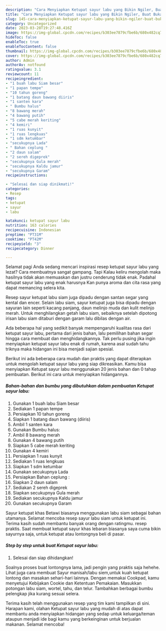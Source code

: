 ```yaml
---
description: "Cara Menyiapkan Ketupat sayur labu yang Bikin Ngiler, Buat Buka Puasa}"
title: "Cara Menyiapkan Ketupat sayur labu yang Bikin Ngiler, Buat Buka Puasa}"
slug: 145-cara-menyiapkan-ketupat-sayur-labu-yang-bikin-ngiler-buat-buka-puasa
category: Uncategorized
date: 2023-03-28T19:27:48.416Z
image: https://img-global.cpcdn.com/recipes/b303ee7879cfbe6b/680x482cq70/ketupat-sayur-labu-foto-resep-utama.jpg
hideToc: false
enableToc: true
enableTocContent: false
thumbnail: https://img-global.cpcdn.com/recipes/b303ee7879cfbe6b/680x482cq70/ketupat-sayur-labu-foto-resep-utama.jpg
cover: https://img-global.cpcdn.com/recipes/b303ee7879cfbe6b/680x482cq70/ketupat-sayur-labu-foto-resep-utama.jpg
author: Admin
authorAv: notfound
ratingvalue: 3.1
reviewcount: 11
recipeingredient:
- "1 buah labu Siam besar"
- "1 papan tempe"
- "10 tahun goreng"
- "1 batang daun bawang diiris"
- "1 santen kara"
- " Bumbu halus"
- "8 bawang merah"
- "4 bawang putih"
- "5 cabe merah keriting"
- "4 kemiri"
- "1 ruas kunyit"
- "1 ruas lengkuas"
- "1 sdm ketumbar"
- "secukupnya Lada"
- " Bahan ceplung "
- "2 daun salam"
- "2 sereh digeprek"
- "secukupnya Gula merah"
- "secukupnya Kaldu jamur"
- "secukupnya Garam"
recipeinstructions:

- "Selesai dan siap dinikmati!"
categories:
- Resep
tags:
- ketupat
- sayur
- labu

katakunci: ketupat sayur labu 
nutrition: 163 calories
recipecuisine: Indonesian
preptime: "PT31M"
cooktime: "PT42M"
recipeyield: "3"
recipecategory: Dinner

---
```



Selamat pagi Anda sedang mencari inspirasi resep ketupat sayur labu yang lezat? Cara membuatnya sangat gampang. Tapi Kalau keliru mengolah maka hasilnya tidak akan memuaskan dan justru cenderung tidak enak. Padahal ketupat sayur labu yang enak harusnya Kan punya aroma dan cita rasa yang dapat memancing selera kita.


Resep sayur ketupat labu siam juga dipadu dengan santan segar yang kental dan encer. Selain labu siam, sayur ketupat juga bisa dipadu dengan sayuran lain seperti kacang panjang, daun melinjo muda dan kulit melinjo merah. Untuk menghilangkan getah labu siam, sebaiknya setelah dipotong irisan labu siam ditaburi dengan garam lalu dibilas dengan air.

Ada beberapa hal yang sedikit banyak mempengaruhi kualitas rasa dari ketupat sayur labu, pertama dari jenis bahan, lalu pemilihan bahan segar hingga cara membuat dan menghidangkannya. Tak perlu pusing jika ingin menyiapkan ketupat sayur labu enak di rumah, karena asal sudah tahu triknya maka hidangan ini bisa menjadi sajian spesial.


Berikut ini ada beberapa cara mudah dan praktis yang dapat diterapkan untuk mengolah ketupat sayur labu yang siap dikreasikan. Kamu bisa menyiapkan Ketupat sayur labu menggunakan 20 jenis bahan dan 0 tahap pembuatan. Berikut ini cara untuk menyiapkan hidangannya.

<!--inarticleads1-->

##### Bahan-bahan dan bumbu yang dibutuhkan dalam pembuatan Ketupat sayur labu:

1. Gunakan 1 buah labu Siam besar
1. Sediakan 1 papan tempe
1. Persiapkan 10 tahun goreng
1. Siapkan 1 batang daun bawang (diiris)
1. Ambil 1 santen kara
1. Gunakan  Bumbu halus:
1. Ambil 8 bawang merah
1. Gunakan 4 bawang putih
1. Siapkan 5 cabe merah keriting
1. Gunakan 4 kemiri
1. Persiapkan 1 ruas kunyit
1. Sediakan 1 ruas lengkuas
1. Siapkan 1 sdm ketumbar
1. Gunakan secukupnya Lada
1. Persiapkan  Bahan ceplung :
1. Siapkan 2 daun salam
1. Sediakan 2 sereh digeprek
1. Siapkan secukupnya Gula merah
1. Sediakan secukupnya Kaldu jamur
1. Gunakan secukupnya Garam


Sayur ketupat khas Betawi biasanya menggunakan labu siam sebagai bahan utamanya. Selamat mencoba resep sayur labu siam untuk ketupat ini. Terima kasih sudah membantu banyak orang dengan ratingmu. resep praktis. Saat membuat ketupat sayur khas lebaran biasanya saya cuma bikin sayurnya saja, untuk ketupat atau lontongnya beli di pasar. 

<!--inarticleads2-->

##### Step by step untuk buat Ketupat sayur labu:


1. Selesai dan siap dihidangkan!

Soalnya proses buat lontongnya lama, jadi pengin yang praktis saja hehehe. Lihat juga cara membuat Sayur manisah/labu siem,untuk kuah ketupat lontong dan masakan sehari-hari lainnya. Dengan memakai Cookpad, kamu menyetujui Kebijakan Cookie dan Ketentuan Pemakaian. Masukkan potongan labu siam, wortel, tahu, dan telur. Tambahkan berbagai bumbu pelengkap jika kurang sesuai selera. 

Terima kasih telah menggunakan resep yang tim kami tampilkan di sini. Harapan kami, olahan Ketupat sayur labu yang mudah di atas dapat membantu anda menyiapkan hidangan yang sedap untuk keluarga/teman ataupun menjadi ide bagi kamu yang berkeinginan untuk berjualan makanan. Selamat mencoba!
